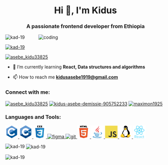 <h1 align="center">Hi 👋, I'm Kidus</h1>
<h3 align="center">A passionate frontend developer from Ethiopia</h3>

<img align="right" alt="coding" width="400" src="https://physicsgurukul.com/wp-content/uploads/2019/02/character-1.gif">

<p align="left"> <img src="https://komarev.com/ghpvc/?username=kad-19&label=Profile%20views&color=0e75b6&style=flat" alt="kad-19" /> </p>

<p align="left"> <a href="https://github.com/ryo-ma/github-profile-trophy"><img src="https://github-profile-trophy.vercel.app/?username=kad-19" alt="kad-19" /></a> </p>

<p align="left"> <a href="https://twitter.com/asebe_kidu33825" target="blank"><img src="https://img.shields.io/twitter/follow/asebe_kidu33825?logo=twitter&style=for-the-badge" alt="asebe_kidu33825" /></a> </p>

- 🌱 I’m currently learning **React, Data structures and algorithms**

- 📫 How to reach me **kidusasebe1919@gmail.com**

<h3 align="left">Connect with me:</h3>
<p align="left">
<a href="https://twitter.com/asebe_kidu33825" target="blank"><img align="center" src="https://raw.githubusercontent.com/rahuldkjain/github-profile-readme-generator/master/src/images/icons/Social/twitter.svg" alt="asebe_kidu33825" height="30" width="40" /></a>
<a href="https://linkedin.com/in/kidus-asebe-demissie-905752233" target="blank"><img align="center" src="https://raw.githubusercontent.com/rahuldkjain/github-profile-readme-generator/master/src/images/icons/Social/linked-in-alt.svg" alt="kidus-asebe-demissie-905752233" height="30" width="40" /></a>
<a href="https://instagram.com/maximon1925" target="blank"><img align="center" src="https://raw.githubusercontent.com/rahuldkjain/github-profile-readme-generator/master/src/images/icons/Social/instagram.svg" alt="maximon1925" height="30" width="40" /></a>
</p>

<h3 align="left">Languages and Tools:</h3>
<p align="left"> <a href="https://www.cprogramming.com/" target="_blank" rel="noreferrer"> <img src="https://raw.githubusercontent.com/devicons/devicon/master/icons/c/c-original.svg" alt="c" width="40" height="40"/> </a> <a href="https://www.w3schools.com/cpp/" target="_blank" rel="noreferrer"> <img src="https://raw.githubusercontent.com/devicons/devicon/master/icons/cplusplus/cplusplus-original.svg" alt="cplusplus" width="40" height="40"/> </a> <a href="https://www.w3schools.com/css/" target="_blank" rel="noreferrer"> <img src="https://raw.githubusercontent.com/devicons/devicon/master/icons/css3/css3-original-wordmark.svg" alt="css3" width="40" height="40"/> </a> <a href="https://www.figma.com/" target="_blank" rel="noreferrer"> <img src="https://www.vectorlogo.zone/logos/figma/figma-icon.svg" alt="figma" width="40" height="40"/> </a> <a href="https://git-scm.com/" target="_blank" rel="noreferrer"> <img src="https://www.vectorlogo.zone/logos/git-scm/git-scm-icon.svg" alt="git" width="40" height="40"/> </a> <a href="https://www.w3.org/html/" target="_blank" rel="noreferrer"> <img src="https://raw.githubusercontent.com/devicons/devicon/master/icons/html5/html5-original-wordmark.svg" alt="html5" width="40" height="40"/> </a> <a href="https://www.java.com" target="_blank" rel="noreferrer"> <img src="https://raw.githubusercontent.com/devicons/devicon/master/icons/java/java-original.svg" alt="java" width="40" height="40"/> </a> <a href="https://developer.mozilla.org/en-US/docs/Web/JavaScript" target="_blank" rel="noreferrer"> <img src="https://raw.githubusercontent.com/devicons/devicon/master/icons/javascript/javascript-original.svg" alt="javascript" width="40" height="40"/> </a> <a href="https://www.linux.org/" target="_blank" rel="noreferrer"> <img src="https://raw.githubusercontent.com/devicons/devicon/master/icons/linux/linux-original.svg" alt="linux" width="40" height="40"/> </a> <a href="https://reactjs.org/" target="_blank" rel="noreferrer"> <img src="https://raw.githubusercontent.com/devicons/devicon/master/icons/react/react-original-wordmark.svg" alt="react" width="40" height="40"/> </a> </p>

<p><img align="left" src="https://github-readme-stats.vercel.app/api/top-langs?username=kad-19&show_icons=true&locale=en&layout=compact" alt="kad-19" /></p>

<p>&nbsp;<img align="center" src="https://github-readme-stats.vercel.app/api?username=kad-19&show_icons=true&locale=en" alt="kad-19" /></p>

<p><img align="center" src="https://github-readme-streak-stats.herokuapp.com/?user=kad-19&" alt="kad-19" /></p>

